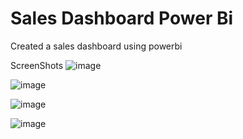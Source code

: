 # Sales Dashboard Power Bi
 Created a sales dashboard using powerbi

ScreenShots
![image](https://github.com/NakulPrasad/Sales-Dashboard-Power-Bi/assets/96919039/3d29f852-c485-42ec-a7fb-3545193c3e75)

![image](https://github.com/NakulPrasad/Sales-Dashboard-Power-Bi/assets/96919039/6e353f7c-bc56-4b37-8acc-158037572b1b)

![image](https://github.com/NakulPrasad/Sales-Dashboard-Power-Bi/assets/96919039/55f2af32-5f5b-4414-ba89-666f0bad19db)

![image](https://github.com/NakulPrasad/Sales-Dashboard-Power-Bi/assets/96919039/f881f7a3-504c-4319-82c6-f08f9a9f54c8)



